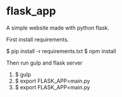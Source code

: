 # flask_app

A simple website made with python flask.

First install requirements.

$ pip install -r requirements.txt
$ npm install

Then run gulp and flask server

1. $ gulp
2. $ export FLASK_APP=main.py
3. $ export FLASK_APP=main.py
